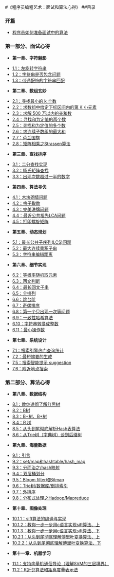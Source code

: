 #《程序员编程艺术：面试和算法心得》
##目录

### 开篇
* [程序员如何准备面试中的算法](00.01.md)


### 第一部分、面试心得
* **第一章、字符魅影**
 - [1.1：左旋转字符串](01.01.md)
 - [1.2：字符串是否包含问题](01.02.md)
 - [1.3：带通配符的字符串匹配](01.03.md)
* **第二章、数组玄妙**
 - [2.1：寻找最小的 k 个数](02.01.md) 
 - [2.2：求数组中给定下标区间内的第 K 小元素](02.02.md)
 - [2.3：求解 500 万以内的亲和数](02.03.md)
 - [2.4：寻找和为定值的两个数](02.04.md)
 - [2.5：寻找和为定值的多个数](02.05.md)
 - [2.6：求连续子数组的最大和](02.06.md)
 - [2.7：荷兰国旗](02.07.md)
 - [2.8：矩阵相乘之Strassen算法](02.08.md)
* **第三章、查找排序**
 - [3.1：二分查找实现](03.01.md)
 - [3.2：杨氏矩阵查找](03.02.md)
 - [3.3：出现次数超过一半的数字](03.03.md)
* **第四章、算法寻优**
 - [4.1：木块砌墙问题](04.01.md)
 - [4.2：格子取数](04.02.md)
 - [4.3：完美洗牌问题](04.03.md)
 - [4.4：最近公共祖先LCA问题](04.04.md) 
 - [4.5：打印螺旋矩阵](04.05.md)
* **第五章、动态规划**
 - [5.1：最长公共子序列(LCS)问题](05.01.md)
 - [5.2：最大连续乘积子串](05.02.md)
 - [5.3：字符串编辑距离](05.03.md)
* **第六章、细节实现**
 - [6.2：等概率随机取元素](06.02.md)
 - [6.3：回文判断](06.03.md)
 - [6.4：最长回文子串](06.04.md)
 - [6.5：全排列](06.05.md)
 - [6.6：跳台阶](06.06.md)
 - [6.7：奇偶排序](06.07.md)
 - [6.8：第一个只出现一次等问题](06.08.md)
 - [6.9：一致性哈希算法](06.09.md)
 - [6.10：字符串转换成整数](06.10.md)
 - [6.11：最小操作数](06.11.md)
* **第七章、系统设计**
 - [7.1：搜索引擎热门查询统计](07.01.md)
 - [7.2：最短摘要的生成](07.02.md)
 - [7.5：搜索智能提示 suggestion](07.05.md)
 - [7.6：附近地点搜索](07.06.md)

### 第二部分、算法心得
* **第八章、数据结构**
 - [8.1：教你透彻了解红黑树](08.01.md)
 - [8.2：B树](08.02.md)
 - [8.3：B+树、B*树](08.03.md)
 - [8.4：R 树](08.04.md)
 - [8.5：从头到尾彻底解析Hash表算法](08.05.md)
 - [8.6：从Trie树（字典树）谈到后缀树](08.06.md)
* **第九章、海量数据**
 - [9.1：引言](09.01.md)
 - [9.2：set/map和hashtable/hash_map](09.02.md)
 - [9.3：分而治之/hash映射](09.03.md)
 - [9.4：双层桶划分](09.04.md)
 - [9.5：Bloom filter和Bitmap](09.05.md)
 - [9.6：Trie树/数据库/倒排索引](09.06.md)
 - [9.7：外排序](09.07.md)
 - [9.8：分布式处理之Hadoop/Mapreduce](09.08.md)
* **第十章、图像处理**
 - [10.1.1：sift算法的编译与实现](10.01.01.md)
 - [10.1.2：教你一步一步用c语言实现sift算法、上](10.01.02.md)
 - [10.1.3：教你一步一步用c语言实现sift算法、下](10.01.03.md)
 - [10.2.1：从头到尾彻底理解傅里叶变换算法、上](10.02.01.md)
 - [10.2.2：从头到尾彻底理解傅里叶变换算法、下](10.02.02.md)
* **第十一章、机器学习**
 - [11.1：支持向量机通俗导论（理解SVM的三层境界）](11.01.svm.md)
 - [11.2：K近邻算法和距离度量表示法](11.02.md)
